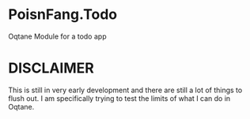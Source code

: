 # PoisnFang.Todo
Oqtane Module for a todo app

# DISCLAIMER
This is still in very early development and there are still a lot of things to flush out. I am specifically trying to test the limits of what I can do in Oqtane.
